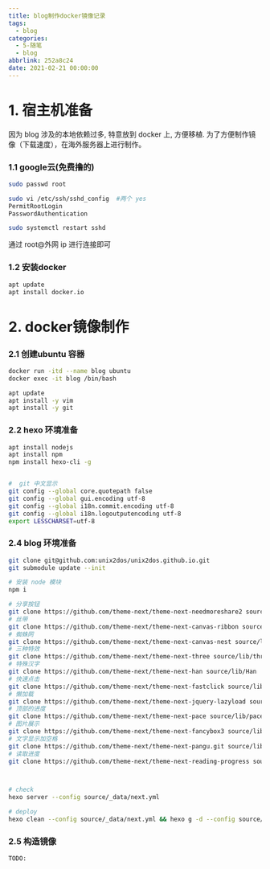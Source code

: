 ```yaml
---
title: blog制作docker镜像记录
tags:
  - blog
categories:
  - 5-随笔
  - blog
abbrlink: 252a8c24
date: 2021-02-21 00:00:00
---
```


# 1. 宿主机准备

因为 blog 涉及的本地依赖过多, 特意放到 docker 上, 方便移植. 为了方便制作镜像（下载速度），在海外服务器上进行制作。

<!-- more -->

### 1.1 google云(免费撸的)

```bash
sudo passwd root

sudo vi /etc/ssh/sshd_config  #两个 yes
PermitRootLogin
PasswordAuthentication

sudo systemctl restart sshd 
```

通过 root@外网 ip 进行连接即可



### 1.2 安装docker

```bash
apt update
apt install docker.io
```



# 2. docker镜像制作

### 2.1 创建ubuntu 容器

```bash
docker run -itd --name blog ubuntu
docker exec -it blog /bin/bash  

apt update
apt install -y vim
apt install -y git
```



### 2.2 hexo 环境准备

```bash
apt install nodejs
apt install npm
npm install hexo-cli -g


#  git 中文显示
git config --global core.quotepath false        
git config --global gui.encoding utf-8   
git config --global i18n.commit.encoding utf-8  
git config --global i18n.logoutputencoding utf-8
export LESSCHARSET=utf-8
```



### 2.4 blog 环境准备

```bash
git clone git@github.com:unix2dos/unix2dos.github.io.git
git submodule update --init

# 安装 node 模块
npm i

# 分享按钮
git clone https://github.com/theme-next/theme-next-needmoreshare2 source/lib/needsharebutton  
# 丝带
git clone https://github.com/theme-next/theme-next-canvas-ribbon source/lib/canvas-ribbon
# 蜘蛛网
git clone https://github.com/theme-next/theme-next-canvas-nest source/lib/canvas-nest
# 三种特效
git clone https://github.com/theme-next/theme-next-three source/lib/three 
# 特殊汉字
git clone https://github.com/theme-next/theme-next-han source/lib/Han
# 快速点击
git clone https://github.com/theme-next/theme-next-fastclick source/lib/fastclick
# 懒加载
git clone https://github.com/theme-next/theme-next-jquery-lazyload source/lib/jquery_lazyload
# 顶部的进度
git clone https://github.com/theme-next/theme-next-pace source/lib/pace 
# 图片展示
git clone https://github.com/theme-next/theme-next-fancybox3 source/lib/fancybox 
# 文字显示加空格
git clone https://github.com/theme-next/theme-next-pangu.git source/lib/pangu
# 读取进度
git clone https://github.com/theme-next/theme-next-reading-progress source/lib/reading_progress



# check
hexo server --config source/_data/next.yml

# deploy
hexo clean --config source/_data/next.yml && hexo g -d --config source/_data/next.yml
```



### 2.5 构造镜像

```bash
TODO:
```

